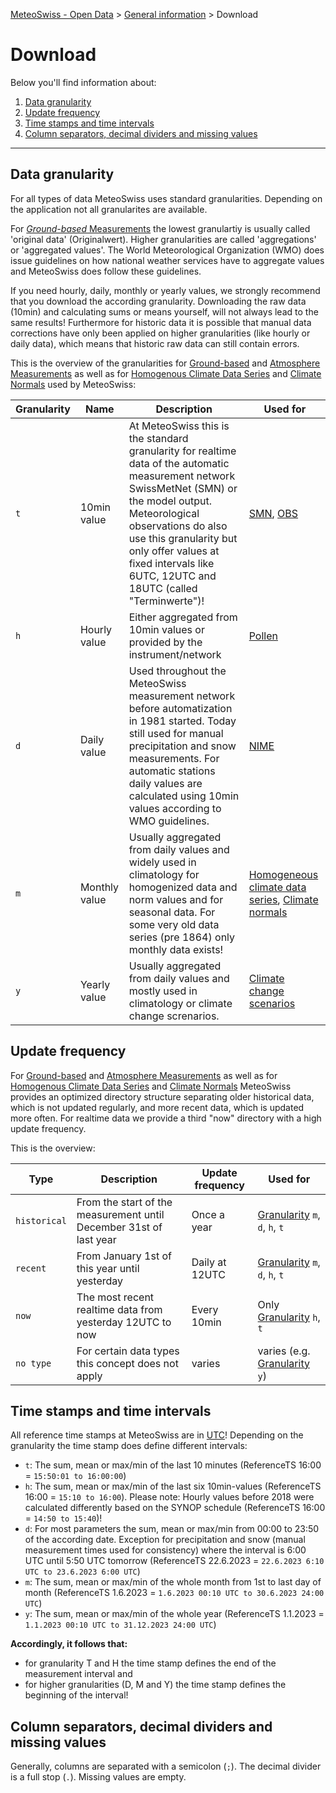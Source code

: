 [MeteoSwiss - Open Data](https://github.com/MeteoSwiss/opendata/blob/main/README.md) > [General information](https://github.com/MeteoSwiss/opendata/blob/main/README.md#general-information) > Download

# Download
<!-- cf. https://opendatadocs.dmi.govcloud.dk/en/Download -->

Below you'll find information about:

1. [Data granularity](#data-granularity)
2. [Update frequency](#Update-frequency)
3. [Time stamps and time intervals](#time-stamps-and-time-intervals)
4. [Column separators, decimal dividers and missing values](#column-separators-decimal-dividers-and-missing-values)

---

## Data granularity
For all types of data MeteoSwiss uses standard granularities. Depending on the application not all granularites are available. 

For [*Ground-based* Measurements](https://github.com/MeteoSwiss/opendata/tree/main?tab=readme-ov-file#a-ground-based-measurements) the lowest granulartiy is usually called 'original data' (Originalwert). Higher granularities are called 'aggregations' or 'aggregated values'. The World Meteorological Organization (WMO) does issue guidelines on how national weather services have to aggregate values and MeteoSwiss does follow these guidelines.

If you need hourly, daily, monthly or yearly values, we strongly recommend that you download the according granularity. Downloading the raw data (10min) and calculating sums or means yourself, will not always lead to the same results! Furthermore for historic data it is possible that manual data corrections have only been applied on higher granularities (like hourly or daily data), which means that historic raw data can still contain errors.

This is the overview of the granularities for [Ground-based](https://github.com/MeteoSwiss/opendata/blob/main/README.md#a-ground-based-measurements) and [Atmosphere Measurements](https://github.com/MeteoSwiss/opendata/blob/main/README.md#b-atmosphere-measurements) as well as for [Homogenous Climate Data Series](https://github.com/MeteoSwiss/opendata-climate-data/blob/main/README.md#1-climate-stations) and [Climate Normals](https://github.com/MeteoSwiss/opendata-climate-data/blob/main/README.md#6-climate-normals) used by MeteoSwiss:

| Granularity | Name | Description | Used for |
| ----------- | ---- | ----------- | -------- |
| `t` | 10min value | At MeteoSwiss this is the standard granularity for realtime data of the automatic measurement network SwissMetNet (SMN) or the model output. Meteorological observations do also use this granularity but only offer values at fixed intervals like 6UTC, 12UTC and 18UTC (called "Terminwerte")! | [SMN](https://www.meteoswiss.admin.ch/weather/measurement-systems/land-based-stations/automatic-measurement-network.html), [OBS](https://www.meteoswiss.admin.ch/weather/measurement-systems/land-based-stations/manual-observation-network.html) |
| `h` | Hourly value | Either aggregated from 10min values or provided by the instrument/network | [Pollen](https://www.meteoswiss.admin.ch/weather/measurement-systems/land-based-stations/automatic-pollen-monitoring-network-swisspollen.html) |
| `d` | Daily value | Used throughout the MeteoSwiss measurement network before automatization in 1981 started. Today still used for manual precipitation and snow measurements. For automatic stations daily values are calculated using 10min values according to WMO guidelines. | [NIME](https://www.meteoswiss.admin.ch/weather/measurement-systems/land-based-stations/manual-precipitation-monitoring-network.html) |
| `m` | Monthly value | Usually aggregated from daily values and widely used in climatology for homogenized data and norm values and for seasonal data. For some very old data series (pre 1864) only monthly data exists!| [Homogeneous climate data series](https://www.meteoswiss.admin.ch/climate/climate-change/changes-in-temperature-precipitation-and-sunshine/homogeneous-data-series-since-1864.html), [Climate normals](https://www.meteoswiss.admin.ch/climate/the-climate-of-switzerland/climate-normals.html) |
| `y` | Yearly value | Usually aggregated from daily values and mostly used in climatology or climate change screnarios. | [Climate change scenarios](https://www.meteoswiss.admin.ch/climate/climate-change/swiss-climate-change-scenarios.html)|

## Update frequency
For [Ground-based](https://github.com/MeteoSwiss/opendata/blob/main/README.md#a-ground-based-measurements) and [Atmosphere Measurements](https://github.com/MeteoSwiss/opendata/blob/main/README.md#b-atmosphere-measurements) as well as for [Homogenous Climate Data Series](https://github.com/MeteoSwiss/opendata-climate-data/blob/main/README.md#1-climate-stations) and [Climate Normals](https://github.com/MeteoSwiss/opendata-climate-data/blob/main/README.md#6-climate-normals) MeteoSwiss provides an optimized directory structure separating older historical data, which is not updated regularly, and more recent data, which is updated more often. For realtime data we provide a third "now" directory with a high update frequency.

This is the overview:

| Type | Description | Update frequency | Used for |
| ---- | ----------- | ------------ | -------- |
| `historical` | From the start of the measurement until December 31st of last year | Once a year | [Granularity](https://github.com/MeteoSwiss/opendata-download/blob/main/README.md#data-granularity) `m`, `d`, `h`, `t` |
| `recent` | From January 1st of this year until yesterday | Daily at 12UTC | [Granularity](https://github.com/MeteoSwiss/opendata-download/blob/main/README.md#data-granularity) `m`, `d`, `h`, `t` |
| `now` | The most recent realtime data from yesterday 12UTC to now | Every 10min | Only [Granularity](https://github.com/MeteoSwiss/opendata-download/blob/main/README.md#data-granularity) `h`, `t` |
| `no type` | For certain data types this concept does not apply | varies | varies (e.g. [Granularity](https://github.com/MeteoSwiss/opendata-download/blob/main/README.md#data-granularity) `y`) |

## Time stamps and time intervals
All reference time stamps at MeteoSwiss are in [UTC](https://www.utctime.net)! Depending on the granularity the time stamp does define different intervals:
- `t`: The sum, mean or max/min of the last 10 minutes (ReferenceTS 16:00 = `15:50:01 to 16:00:00`)
- `h`: The sum, mean or max/min of the last six 10min-values (ReferenceTS 16:00 = `15:10 to 16:00`). Please note: Hourly values before 2018 were calculated differently based on the SYNOP schedule (ReferenceTS 16:00 = `14:50 to 15:40`)!
- `d`: For most parameters the sum, mean or max/min from 00:00 to 23:50 of the according date. Exception for precipitation and snow (manual measurement times used for consistency) where the interval is 6:00 UTC until 5:50 UTC tomorrow (ReferenceTS 22.6.2023 = `22.6.2023 6:10 UTC to 23.6.2023 6:00 UTC`)
- `m`: The sum, mean or max/min of the whole month from 1st to last day of month (ReferenceTS 1.6.2023 = `1.6.2023 00:10 UTC to 30.6.2023 24:00 UTC`)
- `y`: The sum, mean or max/min of the whole year (ReferenceTS 1.1.2023 = `1.1.2023 00:10 UTC to 31.12.2023 24:00 UTC`)

**Accordingly, it follows that:**
- for granularity T and H the time stamp defines the end of the measurement interval and
- for higher granularities (D, M and Y) the time stamp defines the beginning of the interval!

## Column separators, decimal dividers and missing values
Generally, columns are separated with a semicolon (`;`). The decimal divider is a full stop (`.`). Missing values are empty.
